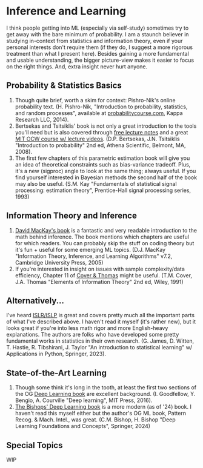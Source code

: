 # Inference and Learning
I think people getting into ML (especially via self-study) sometimes try to get away with the bare minimum of probability. 
I am a staunch believer in studying in-context from statistics and information theory, even if your personal interests
don't require them (if they do, I suggest a more rigorous treatment than what I present here). Besides gaining a more 
fundamental and usable understanding, the bigger picture-view makes it easier to focus on the right things. And, extra insight never hurt anyone.
## Probability & Statistics Basics
1. Though quite brief, worth a skim for context: Pishro-Nik's online probability text. (H. Pishro-Nik, "Introduction to probability, statistics, and random processes", available at [probabilitycourse.com](https://www.probabilitycourse.com), Kappa Research LLC, 2014).
2. Bertsekas and Tsitsiklis' book is not only a great introduction to the tools you'll need but is also covered through [free lecture notes](https://www-sop.inria.fr/members/Giovanni.Neglia/probas/bertsekas_tsitsiklis_probability.pdf) and a great [MIT OCW course w/ lecture videos](https://ocw.mit.edu/courses/res-6-012-introduction-to-probability-spring-2018/). (D.P. Bertsekas, J.N. Tsitsiklis "Introduction to probability" 2nd ed, Athena Scientific, Belmont, MA, 2008).
3. The first few chapters of this parametric estimation book will give you an idea of theoretical constraints such as bias-variance tradeoff. Plus, it's a new (sigproc) angle to look at the same thing; always useful. If you find yourself interested in Bayesian methods the second half of the book may also be useful. (S.M. Kay "Fundamentals of statistical signal processing: estimation theory", Prentice-Hall signal processing series, 1993)
## Information Theory and Inference
1. [David MacKay's book](https://www.inference.org.uk/itprnn/book.pdf) is a fantastic and very readable introduction to the math behind inference. The book mentions which chapters are useful for which readers. You can probably skip the stuff on coding theory but it's fun + useful for some emerging ML topics. (D.J. MacKay "Information Theory,
Inference, and Learning Algorithms" v7.2, Cambridge University Press, 2005)
2. If you're interested in insight on issues with sample complexity/data efficiency, Chapter 11 of [Cover & Thomas](https://cs-114.org/wp-content/uploads/2015/01/Elements_of_Information_Theory_Elements.pdf) might be useful. (T.M. Cover, J.A. Thomas "Elements of Information Theory" 2nd ed, Wiley, 1991)

## Alternatively...
I've heard [ISLR/ISLP](https://www.statlearning.com) is great and covers pretty much all the important parts of what I've described above. I haven't read it myself (it's rather new), but it looks great if you're into less math rigor and more English-heavy explanations. The authors are folks who have developed some pretty fundamental works in statistics in their own research. (G. James, D. Witten, T. Hastie, R. Tibshirani, J. Taylor "An introduction to statistical learning" w/ Applications in Python, Springer, 2023). 

## State-of-the-Art Learning
1. Though some think it's long in the tooth, at least the first two sections of the OG [Deep Learning book](https://www.deeplearningbook.org) are excellent background. (I. Goodfellow, Y. Bengio, A. Courville "Deep learning", MIT Press, 2016).
2. [The Bishops' Deep Learning book](https://www.bishopbook.com) is a more modern (as of '24) book. I haven't read this myself either but the author's OG ML book, Pattern Recog. & Mach. Intel., was great. (C.M. Bishop, H. Bishop "Deep Learning Foundations and Concepts", Springer, 2024)
## Special Topics
WIP
